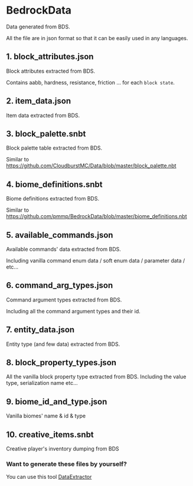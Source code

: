 # BedrockData
Data generated from BDS. 

All the file are in json format so that it can be easily used in any languages.

## 1. block_attributes.json

Block attributes extracted from BDS.

Contains aabb, hardness, resistance, friction ... for each ```block state```.

## 2. item_data.json

Item data extracted from BDS.

## 3. block_palette.snbt

Block palette table extracted from BDS. 

Similar to https://github.com/CloudburstMC/Data/blob/master/block_palette.nbt

## 4. biome_definitions.snbt

Biome definitions extracted from BDS.

Similar to https://github.com/pmmp/BedrockData/blob/master/biome_definitions.nbt

## 5. available_commands.json

Available commands' data extracted from BDS.

Including vanilla command enum data / soft enum data / parameter data / etc...

## 6. command_arg_types.json

Command argument types extracted from BDS.

Including all the command argument types and their id.

## 7. entity_data.json

Entity type (and few data) extracted from BDS.

## 8. block_property_types.json

All the vanilla block property type extracted from BDS. Including the value type, serialization name etc...

## 9. biome_id_and_type.json

Vanilla biomes' name & id & type

## 10. creative_items.snbt

Creative player's inventory dumping from BDS

### Want to generate these files by yourself?

You can use this tool [DataExtractor](https://github.com/AllayMC/DataExtractor)